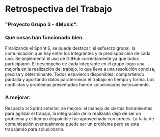 # Retrospectiva del Trabajo
### "Proyecto Grupo 3 - 4Music".

### Qué cosas han funcionado bien.
Finalizando el Sprint 6, se puede destacar: el esfuerzo grupal, la comunicación que hay entre los integrantes y la predisposición de cada uno. Se implementó el uso de GitHub correctamente ya que todos participaron. El desempeño de cada integrante en el grupo logro una mejoría en la realización del trabajo, lo que lleva a una resolución concisa, precisa y determinante. Todos estuvieron disponibles, compartiendo pantalla y aportando datos paraterminar el trabajo en tiempo y forma. Los conflictos y problemas presentados fueron solucionados exitosamente.

### A mejorar:
Respecto al Sprint anterior, se mejoró: el manejo de ciertas herramientas para agilizar el trabajo, la integración de lo realizado dejó de ser un problema y el tiempo dispoinible fue aprovechado con creces.
La falta de comunicación eventualmente puede ser un problema pero se esta trabajando para solucionarlo. 

